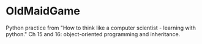 # OldMaidGame
Python practice from "How to think like a computer scientist - learning with python."
Ch 15 and 16: object-oriented programming and inheritance. 
